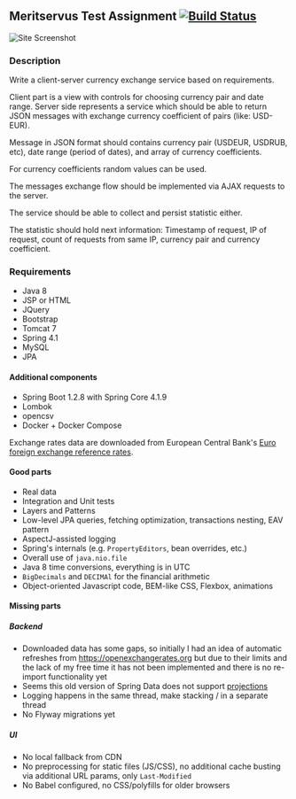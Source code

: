 ## Meritservus Test Assignment [![Build Status](https://travis-ci.org/o-nix/currency-pairs.svg?branch=master)](https://travis-ci.org/o-nix/currency-pairs)

![Site Screenshot](https://user-images.githubusercontent.com/647149/28976214-b6d6db30-7945-11e7-95ea-b2f9f5c4d194.png)

### Description

Write a client-server currency exchange service based on requirements.

Client part is a view with controls for choosing currency pair and date range.
Server side represents a service which should be able to return JSON messages with exchange currency
 coefficient of pairs (like: USD-EUR).

Message in JSON format should contains currency pair (USDEUR, USDRUB, etc), date range (period of dates),
and array of currency coefficients.

For currency coefficients random values can be used.

The messages exchange flow should be implemented via AJAX requests to the server.

The service should be able to collect and persist statistic either.

The statistic should hold next information: Timestamp of request, IP of request,
 count of requests from same IP, currency pair and currency coefficient.

### Requirements

* Java 8
* JSP or HTML
* JQuery
* Bootstrap
* Tomcat 7
* Spring 4.1
* MySQL
* JPA

#### Additional components

* Spring Boot 1.2.8 with Spring Core 4.1.9
* Lombok
* opencsv
* Docker + Docker Compose

Exchange rates data are downloaded from European Central Bank's
 [Euro foreign exchange reference rates][1].  

#### Good parts

* Real data
* Integration and Unit tests
* Layers and Patterns
* Low-level JPA queries, fetching optimization, transactions nesting, EAV pattern
* AspectJ-assisted logging
* Spring's internals (e.g. `PropertyEditors`, bean overrides, etc.)
* Overall use of `java.nio.file`
* Java 8 time conversions, everything is in UTC
* `BigDecimals` and `DECIMAl` for the financial arithmetic
* Object-oriented Javascript code, BEM-like CSS, Flexbox, animations

#### Missing parts

##### Backend
  * Downloaded data has some gaps, so initially I had an idea of
     automatic refreshes from https://openexchangerates.org but due to their limits and the lack of my free time
     it has not been implemented and there is no re-import functionality yet
  * Seems this old version of Spring Data does not support [projections][1]
  * Logging happens in the same thread, make stacking / in a separate thread
  * No Flyway migrations yet

##### UI
  * No local fallback from CDN
  * No preprocessing for static files (JS/CSS), no additional cache busting via additional URL params,
    only `Last-Modified`
  * No Babel configured, no CSS/polyfills for older browsers
  
[1]: http://docs.spring.io/spring-data/jpa/docs/current/reference/html/#projections
[2]: http://www.ecb.europa.eu/stats/policy_and_exchange_rates/euro_reference_exchange_rates/html/index.en.html
